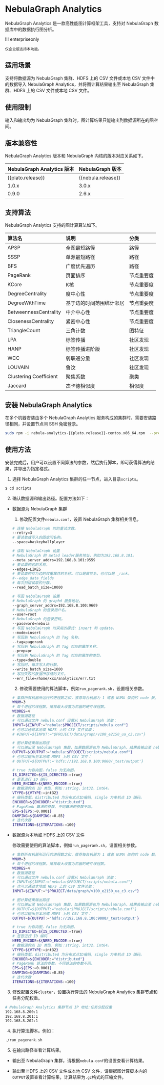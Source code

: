 # NebulaGraph Analytics

NebulaGraph Analytics 是一款高性能图计算框架工具，支持对 NebulaGraph 数据库中的数据执行图分析。

!!! enterpriseonly

    仅企业版支持本功能。

## 适用场景

支持将数据源为 NebulaGraph 集群、HDFS 上的 CSV 文件或本地 CSV 文件中的数据导入 NebulaGraph Analytics，并将图计算结果输出至 NebulaGraph 集群、HDFS 上的 CSV 文件或本地 CSV 文件。

## 使用限制

输入和输出均为 NebulaGraph 集群时，图计算结果只能输出到数据源所在的图空间。

## 版本兼容性

NebulaGraph Analytics 版本和 NebulaGraph 内核的版本对应关系如下。

|NebulaGraph Analytics 版本|NebulaGraph 版本|
|:---|:---|
|{{plato.release}}|{{nebula.release}}|
|1.0.x|3.0.x|
|0.9.0|2.6.x|

## 支持算法

NebulaGraph Analytics 支持的图计算算法如下。

|           算法名        |说明             |分类        |
|:----------------------|:----------------|:-----------|
|  APSP                 | 全图最短路径      |  路径       |
|  SSSP                 | 单源最短路径      | 路径        |
|  BFS                  | 广度优先遍历      |  路径       |
|  PageRank             | 页面排序          | 节点重要度   |
|  KCore                | K核              | 节点重要度   |
|  DegreeCentrality     | 度中心性          | 节点重要度   |
|  DegreeWithTime        | 基于边的时间范围统计邻居 | 节点重要度  |
|  BetweennessCentrality | 中介中心性        |  节点重要度  |
|  ClosenessCentrality   | 紧密中心性        |  节点重要度  |
|  TriangleCount        | 三角计数          | 图特征      |
|  LPA                   | 标签传播          |  社区发现    |
|  HANP                  | 标签传播进阶版   |  社区发现    |
|  WCC                   | 弱联通分量          |  社区发现    |
|  LOUVAIN               | 鲁汶            |  社区发现   |
|  Clustering Coefficient| 聚集系数          |  聚类       |
|  Jaccard               | 杰卡德相似度      |  相似度     |

## 安装 NebulaGraph Analytics

在多个机器安装由多个 NebulaGraph Analytics 服务构成的集群时，需要安装路径相同，并设置节点间 SSH 免密登录。

```bash
sudo rpm -i nebula-analytics-{{plato.release}}-centos.x86_64.rpm  --prefix /home/xxx/nebula-analytics
```

<!--
### 编译安装

编译安装 NebulaGraph Analytics 的准备工作和编译 NebulaGraph 类似，详情参见[准备资源](4.deployment-and-installation/1.resource-preparations.md)。

1. 克隆仓库`analytics`。

  ```bash
  $ git clone -b {{plato.branch}} https://github.com/vesoft-inc/nebula-analytics.git
  ```

2. 进入目录`nebula-analytics`。

  ```bash
  $ cd nebula-analytics
  ```

3. 执行脚本安装编译依赖。

  ```bash
  $ sudo ./docker/install-dependencies.sh
  ```

4. 下载并编译静态链接库。

  ```bash
  $ ./3rdtools.sh distclean && ./3rdtools.sh install
  ```

5. 编译 NebulaGraph Analytics

  ```bash
  $ ./build.sh
  ```
-->


## 使用方法

安装完成后，用户可以设置不同算法的参数，然后执行脚本，即可获得算法的结果，并导出为指定格式。

1. 选择 NebulaGraph Analytics 集群的任一节点，进入目录`scripts`。

  ```bash
  $ cd scripts
  ```

2. 确认数据源和输出路径。配置方法如下：
   
  - 数据源为 NebulaGraph 集群
   
    1. 修改配置文件`nebula.conf`，设置 NebulaGraph 集群相关信息。

      ```bash
      # 连接 NebulaGraph 时的重试次数。
      --retry=3  
      # 要读取或写入的图空间名称。
      --space=baskeyballplayer  

      # 读取 NebulaGraph 设置
      # NebulaGraph 的 metad leader服务地址，例如为192.168.8.101。
      --meta_server_addrs=192.168.8.101:9559
      # 要读取的边的名称。
      --edges=LIKES  
      # 要读取的作为边的权重属性的名称。可以是属性名，也可以是 _rank。
      #--edge_data_fields 
      # 每次扫描读取的行数。
      --read_batch_size=10000  

      # 写回 NebulaGraph 设置
      # NebulaGraph 的 graphd 服务地址。
      --graph_server_addrs=192.168.8.100:9669  
      # NebulaGraph 的登录用户名。
      --user=root  
      # NebulaGraph 的登录密码。
      --password=nebula 
      # 写回 NebulaGraph 时采用的模式: insert 和 update。
      --mode=insert  
      # 写回到 NebulaGraph 的 Tag 名称。
      --tag=pagerank  
      # 写回到 NebulaGraph 的 Tag 对应的属性名称。
      --prop=pr  
      # 写回到 NebulaGraph 的 Tag 对应的属性的类型。
      --type=double 
      # 写回时，每次写入的行数。
      --write_batch_size=1000 
      # 写回失败的数据所存储的文件。
      --err_file=/home/xxx/analytics/err.txt 
      ```
    
    2. 修改需要使用的算法脚本，例如`run_pagerank.sh`，设置相关参数。

      ```bash
      # 集群所有机器所运行的进程数之和，推荐每台机器为 1 或者 NUMA 架构的 node 数。
      WNUM=3 
      # 每个进程的线程数，推荐最大设置为机器的硬件线程数。
      WCORES=4  
      # 数据源路径
      # 可以通过文件 nebula.conf 设置从 NebulaGraph 读取：
      INPUT=${INPUT:="nebula:$PROJECT/scripts/nebula.conf"}  
      # 也可以通过本地或 HDFS 上的 CSV 文件读取：
      # #INPUT=${INPUT:="$PROJECT/data/graph/v100_e2150_ua_c3.csv"}

      # 图计算结果输出路径
      # 可以输出至 NebulaGraph 集群，如果数据源也为 NebulaGraph，结果会输出至 nebula.conf 指定的图空间。
      OUTPUT=${OUTPUT:="nebula:$PROJECT/scripts/nebula.conf"}
      # 也可以输出至本地或 HDFS 上的 CSV 文件：
      # OUTPUT=${OUTPUT:='hdfs://192.168.8.100:9000/_test/output'}

      # true 为有向图，false 为无向图。
      IS_DIRECTED=${IS_DIRECTED:=true}
      # 是否进行 ID 编码
      NEED_ENCODE=${NEED_ENCODE:=true}
      # 数据源的点 ID 类型，例如：string、int32、int64。
      VTYPE=${VTYPE:=int32}
      # 编码类型。distributed 为分布式点ID编码，single 为单机点 ID 编码。
      ENCODER=${ENCODER:="distributed"}
      # PageRank 算法的参数。不同算法的参数不同。
      EPS=${EPS:=0.0001}
      DAMPING=${DAMPING:=0.85}
      # 迭代次数
      ITERATIONS=${ITERATIONS:=100}
      ```

  - 数据源为本地或 HDFS 上的 CSV 文件

    修改需要使用的算法脚本，例如`run_pagerank.sh`，设置相关参数。

    ```bash
    # 集群所有机器所运行的进程数之和，推荐每台机器为 1 或者 NUMA 架构的 node 数。
    WNUM=3 
    # 每个进程的线程数，推荐最大设置为机器的硬件线程数。
    WCORES=4  
    # 数据源路径
    # 可以通过文件 nebula.conf 设置从 NebulaGraph 读取：
    # INPUT=${INPUT:="nebula:$PROJECT/scripts/nebula.conf"}  
    # 也可以通过本地或 HDFS 上的 CSV 文件读取：
    INPUT=${INPUT:="$PROJECT/data/graph/v100_e2150_ua_c3.csv"}

    # 图计算结果输出路径
    # 可以输出至 NebulaGraph 集群，如果数据源也为 NebulaGraph，结果会输出至 nebula.conf 指定的图空间。
    # OUTPUT=${OUTPUT:="nebula:$PROJECT/scripts/nebula.conf"}
    # 也可以输出至本地或 HDFS 上的 CSV 文件：
    OUTPUT=${OUTPUT:='hdfs://192.168.8.100:9000/_test/output'}

    # true 为有向图，false 为无向图。
    IS_DIRECTED=${IS_DIRECTED:=true}
    # 是否进行 ID 编码
    NEED_ENCODE=${NEED_ENCODE:=true}
    # 数据源的点 ID 类型，例如：string、int32、int64。
    VTYPE=${VTYPE:=int32}
    # 编码类型。distributed 为分布式点ID编码，single 为单机点 ID 编码。
    ENCODER=${ENCODER:="distributed"}
    # PageRank 算法的参数。不同算法的参数不同。
    EPS=${EPS:=0.0001}
    DAMPING=${DAMPING:=0.85}
    # 迭代次数
    ITERATIONS=${ITERATIONS:=100}
    ```

3. 修改配置文件`cluster`，设置执行算法的 NebulaGraph Analytics 集群节点和任务分配权重。

  ```bash
  # NebulaGraph Analytics 集群节点 IP 地址:任务分配权重
  192.168.8.200:1
  192.168.8.201:1
  192.168.8.202:1
  ```

4. 执行算法脚本。例如：

  ```bash
  ./run_pagerank.sh
  ```

5. 在输出路径查看计算结果。

  - 输出至 NebulaGraph 集群，请根据`nebula.conf`的设置查看计算结果。

  - 输出至 HDFS 上的 CSV 文件或本地 CSV 文件，请根据图计算脚本内的`OUTPUT`设置查看计算结果，计算结果为`.gz`格式的压缩文件。
